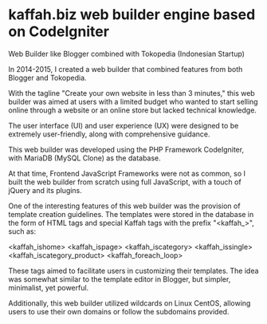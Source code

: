 # kaffah.biz web builder engine based on CodeIgniter  
Web Builder like Blogger combined with Tokopedia (Indonesian Startup)

In 2014-2015, I created a web builder that combined features from both Blogger and Tokopedia.

With the tagline "Create your own website in less than 3 minutes," this web builder was aimed at users with a limited budget who wanted to start selling online through a website or an online store but lacked technical knowledge.

The user interface (UI) and user experience (UX) were designed to be extremely user-friendly, along with comprehensive guidance.

This web builder was developed using the PHP Framework CodeIgniter, with MariaDB (MySQL Clone) as the database.

At that time, Frontend JavaScript Frameworks were not as common, so I built the web builder from scratch using full JavaScript, with a touch of jQuery and its plugins.

One of the interesting features of this web builder was the provision of template creation guidelines. The templates were stored in the database in the form of HTML tags and special Kaffah tags with the prefix "<kaffah_>", such as:

<kaffah_ishome>
<kaffah_ispage>
<kaffah_iscategory>
<kaffah_issingle>
<kaffah_iscategory_product>
<kaffah_foreach_loop>

These tags aimed to facilitate users in customizing their templates. The idea was somewhat similar to the template editor in Blogger, but simpler, minimalist, yet powerful.

Additionally, this web builder utilized wildcards on Linux CentOS, allowing users to use their own domains or follow the subdomains provided.

